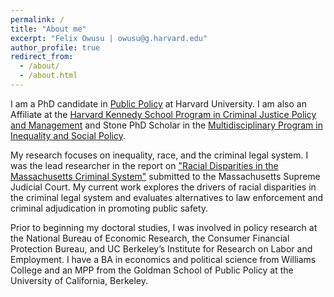 ```yaml
---
permalink: /
title: "About me"
excerpt: "Felix Owusu | owusu@g.harvard.edu"
author_profile: true
redirect_from: 
  - /about/
  - /about.html
---
```


I am a PhD candidate in [Public Policy](https://www.hks.harvard.edu/educational-programs/doctoral-programs) at Harvard University. I am also an Affiliate at the [Harvard Kennedy School Program in Criminal Justice Policy and Management](https://www.hks.harvard.edu/centers/wiener/programs/criminaljustice) and Stone PhD Scholar in the [Multidisciplinary Program in Inequality and Social Policy](https://inequality.hks.harvard.edu/).

My research focuses on inequality, race, and the criminal legal system. I was the lead researcher in the report on ["Racial Disparities in the Massachusetts Criminal System"](https://wayback.archive-it.org/5456/20200909012518/http://cjpp.law.harvard.edu/assets/Massachusetts-Racial-Disparity-Report-FINAL.pdf) submitted to the Massachusetts Supreme Judicial Court. My current work explores the drivers of racial disparities in the criminal legal system and evaluates alternatives to law enforcement and criminal adjudication in promoting public safety.

Prior to beginning my doctoral studies, I was involved in policy research at the National Bureau of Economic Research, the Consumer Financial Protection Bureau, and UC Berkeley’s Institute for Research on Labor and Employment. I have a BA in economics and political science from Williams College and an MPP from the Goldman School of Public Policy at the University of California, Berkeley.
